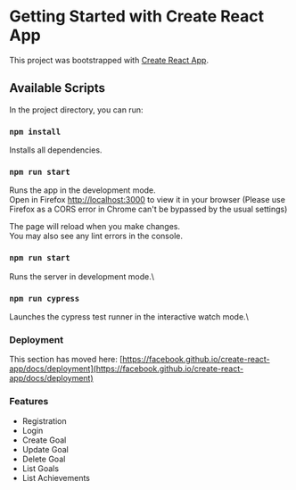 # Getting Started with Create React App

This project was bootstrapped with [Create React App](https://github.com/facebook/create-react-app).

## Available Scripts

In the project directory, you can run:

### `npm install`

Installs all dependencies.

### `npm run start`

Runs the app in the development mode.\
Open in Firefox [http://localhost:3000](http://localhost:3000) to view it in your browser (Please use Firefox as a CORS error in Chrome can't be bypassed by the usual settings)

The page will reload when you make changes.\
You may also see any lint errors in the console.

### `npm run start`

Runs the server in development mode.\

### `npm run cypress`

Launches the cypress test runner in the interactive watch mode.\

### Deployment

This section has moved here: [https://facebook.github.io/create-react-app/docs/deployment](https://facebook.github.io/create-react-app/docs/deployment)

### Features

- Registration
- Login
- Create Goal
- Update Goal
- Delete Goal
- List Goals
- List Achievements



